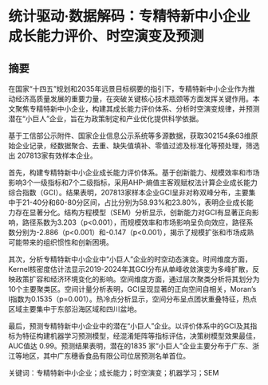 # 统计驱动·数据解码：专精特新中小企业成长能力评价、时空演变及预测

## 摘要

  在国家“十四五”规划和2035年远景目标纲要的指引下，专精特新中小企业作为推动经济高质量发展的重要力量，在突破关键核心技术瓶颈等方面发挥关键作用。本文聚焦专精特新中小企业，构建其成长能力评价体系、分析时空演变规律，并预测潜在“小巨人”企业，旨在为政策制定和产业优化提供科学依据。
  
  基于工信部公示附件、国家企业信息公示系统等多源数据，获取302154条63维原始企业记录，经数据聚合、去重、缺失值填补、零值过滤及标准化等预处理，筛选出 207813家有效样本企业。
  
  首先，构建专精特新中小企业成长能力评价体系。基于创新能力、规模效率和市场影响3个一级指标和7个二级指标，采用AHP-熵值主客观赋权法计算企业成长能力综合指数（GCI）。结果表明，207813家样本企业GCI呈非对称双峰分布，主要集中于21-40分和60-80分区间，占比分别为58.93%和23.80%，表明企业成长能力存在显著分化。结构方程模型（SEM）分析显示，创新能力对GCI有显著正向影响，路径系数为3.203（p<0.001），而规模效率和市场影响呈负向效应，路径系数分别为-2.886（p<0.001）和-0.147（p<0.001），揭示了规模扩张和市场成熟可能带来的组织惯性和创新困境。
  
  其次，分析专精特新中小企业中“小巨人”企业的时空动态演变。时间维度方面，Kernel核密度估计法显示2019-2024年其GCI分布从单峰收敛演变为多峰扩散，反映政策扩容和经济环境变化的影响。空间维度方面，通过层次聚类分析将其划分为10个主要聚类区。空间计量分析表明，GCI呈现显著的正向空间自相关，Moran’s I指数为0.1535（p=0.001）。热冷点分析显示，空间分布呈点团状重叠特征，热点区域主要集中于东部沿海区域和四川盆地。
  
  最后，预测专精特新中小企业中的潜在“小巨人”企业。以评价体系中的GCI及其指标为特征构建机器学习预测模型，经混淆矩阵等指标评估，决策树模型效果最佳，AUC值达 0.99。预测结果表明，潜在的1835 家“小巨人”企业主要分布于广东、浙江等地区，其中广东穗香食品有限公司位居预测名单首位。
  
关键词：专精特新中小企业；成长能力；时空演变；机器学习；SEM 
